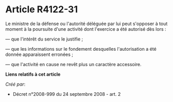 # Article R4122-31

Le ministre de la défense ou l'autorité déléguée par lui peut s'opposer à tout moment à la poursuite d'une activité dont
l'exercice a été autorisé dès lors : 

― que l'intérêt du service le justifie ; 

― que les informations sur le fondement desquelles l'autorisation a été donnée apparaissent erronées ; 

― que l'activité en cause ne revêt plus un caractère accessoire.

**Liens relatifs à cet article**

_Créé par_:

  - Décret n°2008-999 du 24 septembre 2008 - art. 2
